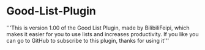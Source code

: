 # Good-List-Plugin
'''This is version 1.00 of the Good List Plugin, made by BilibiliFeipi, which makes it easier for you to use lists and increases productivity. If you like you can go to GitHub to subscribe to this plugin, thanks for using it'''
